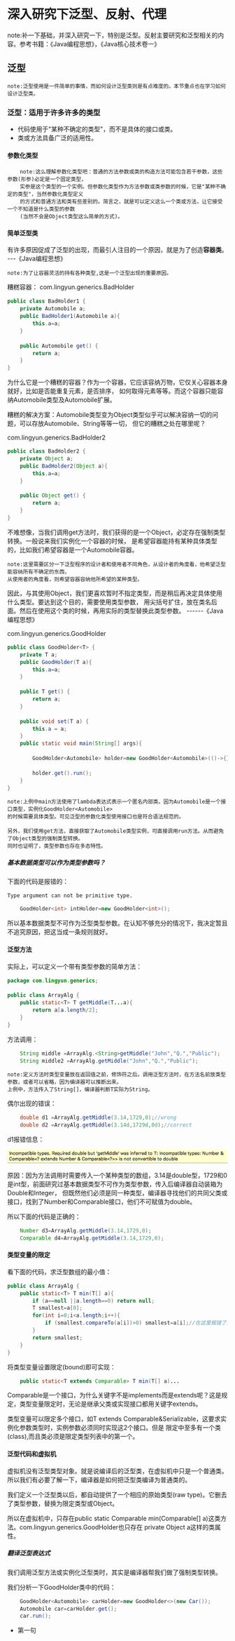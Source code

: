 # 深入研究下泛型、反射、代理
                
note:补一下基础，并深入研究一下，特别是泛型。反射主要研究和泛型相关的内容。参考书籍：《Java编程思想》，《Java核心技术卷一》

## 泛型

    note:泛型使用是一件简单的事情，而如何设计泛型类则是有点难度的。本节重点也在学习如何设计泛型类。

### 泛型：适用于许多许多的类型

 * 代码使用于"某种不确定的类型"，而不是具体的接口或类。
 * 类或方法具备广泛的适用性。

#### 参数化类型
```text
    note:这么理解参数化类型吧：普通的方法参数或类的构造方法可能包含若干参数，这些参数(形参)必定是一个固定类型，
    实参是这个类型的一个实例。但参数化类型作为方法参数或类参数的时候，它是"某种不确定的类型"，当然参数化类型定义
    的方式和普通方法和类有些差别的。简言之，就是可以定义这么一个类或方法，让它接受一个不知道是什么类型的参数
    (当然不会是Object类型这么简单的方式)。
```
#### 简单泛型类

有许多原因促成了泛型的出现，而最引人注目的一个原因，就是为了创造<b>容器类</b>。 ---《Java编程思想》

    note:为了让容器灵活的持有各种类型,这是一个泛型出现的重要原因。
    
糟糕容器：
com.lingyun.generics.BadHolder
```java
public class BadHolder1 {
    private Automobile a;
    public BadHolder1(Automobile a){
        this.a=a;
    }

    public Automobile get() {
        return a;
    }
}
```
为什么它是一个糟糕的容器？作为一个容器，它应该容纳万物，它仅关心容器本身就好，比如是否能重复元素，是否排序，
如何取得元素等等。而这个容器只能容纳Automobile类型及Automobile扩展。

糟糕的解决方案：Automobile类型变为Object类型似乎可以解决容纳一切的问题，可以存放Automobile、String等等一切，
但它的糟糕之处在哪里呢？

com.lingyun.generics.BadHolder2

```java
public class BadHolder2 {
    private Object a;
    public BadHolder2(Object a){
        this.a=a;
    }

    public Object get() {
        return a;
    }
}

```
不难想像，当我们调用get方法时，我们获得的是一个Object，必定存在强制类型转换。一般说来我们实例化一个容器的时候，
是希望容器能持有某种具体类型的，比如我们希望容器是一个Automobile容器。
```text
note:这里需要区分一下泛型程序的设计者和使用者不同角色，从设计者的角度看，他希望泛型能容纳所有不确定的东西，
从使用者的角度看，则希望容器容纳他所希望的某种类型。
```
    
因此，与其使用Object，我们更喜欢暂时不指定类型，而是稍后再决定具体使用什么类型。要达到这个目的，需要使用类型参数，
用尖括号扩住，放在类名后面。然后在使用这个类的时候，再用实际的类型替换此类型参数。 ------《Java编程思想》    

com.lingyun.generics.GoodHolder
```java
public class GoodHolder<T> {
    private T a;
    public GoodHolder(T a){
        this.a=a;
    }

    public T get() {
        return a;
    }

    public void set(T a) {
        this.a = a;
    }
    public static void main(String[] args){
        
        GoodHolder<Automobile> holder=new GoodHolder<Automobile>(()->{});
        
        holder.get().run();
    }
}
```
```text
note:上例中main方法使用了lambda表达式表示一个匿名内部类。因为Automobile是一个接口类型，实例化GoodHolder<Automobile>
的时候需要具体类型。可见泛型的参数化类型使用接口也是符合语法规范的。

另外，我们使用get方法，直接获取了Automobile类型实例，可直接调用run方法。从而避免了Object类型的强制类型转换。
同时也证明了，类型参数也存在多态特性。
```
##### 基本数据类型可以作为类型参数吗？

下面的代码是报错的：
```text
Type argument can not be primitive type.
```
```java
    GoodHolder<int> intHolder=new GoodHolder<int>();
```
所以基本数据类型不可作为泛型类型参数。在认知不够充分的情况下，我决定暂且不追究原因，把这当成一条规则就好。


#### 泛型方法

实际上，可以定义一个带有类型参数的简单方法：
```java
package com.lingyun.generics;

public class ArrayAlg {
    public static<T> T getMiddle(T...a){
        return a[a.length/2];
    } 
}
```

方法调用：
```java
    String middle =ArrayAlg.<String>getMiddle("John","Q.","Public");
    String middle2 =ArrayAlg.getMiddle("John","Q.","Public");
```

```text
note:定义方法时类型变量放在返回值之前，修饰符之后。调用泛型方法时，在方法名前放类型参数，或者可以省略，因为编译器可以推断出来。
上例中，方法传入了String[]，编译器判断T实际为String。
```
偶尔出现的错误：
```java
    double d1 =ArrayAlg.getMiddle(3.14,1729,0);//wrong
    double d2 =ArrayAlg.getMiddle(3.14d,1729d,0d);//correct
```
d1报错信息：

![](https://github.com/YuxingXie/reflect/raw/master/source/1.png) 

原因：因为方法调用时需要传入一个某种类型的数组，3.14是double型，1729和0是int型，前面研究过基本数据类型不可作为类型参数，传入后编译器自动装箱为Double和Integer，
但既然他们必须是同一种类型，编译器寻找他们的共同父类或接口，找到了Number和Comparable接口，他们不可赋值为double。

所以下面的代码是正确的：
```java
    Number d3=ArrayAlg.getMiddle(3.14,1729,0);
    Comparable d4=ArrayAlg.getMiddle(3.14,1729,0);
```
#### 类型变量的限定

看下面的代码，求泛型数组的最小值：
```java
public class ArrayAlg {
    public static<T> T min(T[] a){
        if (a==null ||a.length==0) return null;
        T smallest=a[0];
        for(int i=0;i<a.length;i++){
            if (smallest.compareTo(a[i])>0) smallest=a[i];//在这里报错了，谁也不能保证传进来的参数可以调用compareTo方法
        }
        return smallest;
    }
}
```
将类型变量设置限定(bound)即可实现：
```java
    public static<T extends Comparable> T min(T[] a)...
```
Comparable是一个接口，为什么关键字不是implements而是extends呢？这是规定，类型变量限定时，无论是继承父类或实现接口都用关键字extends。

类型变量可以限定多个接口，如T extends Comparable&Serializable，这要求实例化参数类型时，实例参数必须同时实现这2个接口。但是
限定中至多有一个类(class),而且类必须是限定类型列表中的第一个。

#### 泛型代码和虚拟机

虚拟机没有泛型类型对象。就是说编译后的泛型类，在虚拟机中只是一个普通类。所以我们有必要了解一下，编译器是如何把泛型类编译为普通类的。

我们定义一个泛型类以后，都自动提供了一个相应的原始类型(raw type)。它删去了类型参数，替换为限定类型或Object。

所以在虚拟机中，只存在public static Comparable min(Comparable[] a)这类方法。com.lingyun.generics.GoodHolder也只存在
private Object a这样的类属性。

##### 翻译泛型表达式

我们调用泛型方法或实例化泛型类时，其实是编译器帮我们做了强制类型转换。

我们分析一下GoodHolder类中的代码：
```java
    GoodHolder<Automobile> carHolder=new GoodHolder<>(new Car());
    Automobile car=carHolder.get();
    car.run();
```
* 第一句